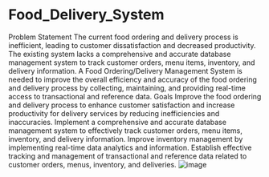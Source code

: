# Food_Delivery_System

Problem Statement
The current food ordering and delivery process is inefficient, leading to customer dissatisfaction and decreased productivity.
The existing system lacks a comprehensive and accurate database management system to track customer orders, menu items, inventory, and delivery information.
A Food Ordering/Delivery Management System is needed to improve the overall efficiency and accuracy of the food ordering and delivery process by collecting, maintaining, and providing real-time access to transactional and reference data.
Goals
Improve the food ordering and delivery process to enhance customer satisfaction and increase productivity for delivery services by reducing inefficiencies and inaccuracies.
Implement a comprehensive and accurate database management system to effectively track customer orders, menu items, inventory, and delivery information.
Improve inventory management by implementing real-time data analytics and information.
Establish effective tracking and management of transactional and reference data related to customer orders, menus, inventory, and deliveries.
![image](https://github.com/ChinmayDharwad24/Food_Delivery_System/assets/115899426/707986af-a8e1-4d90-8062-a8124214d0be)
